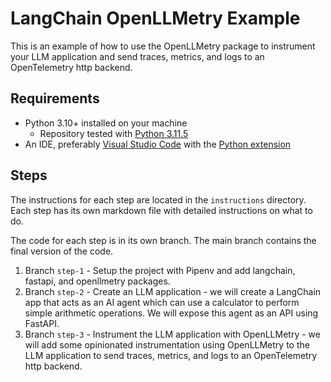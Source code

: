 # LangChain OpenLLMetry Example

This is an example of how to use the OpenLLMetry package to instrument your LLM application and send traces, metrics, and logs to an OpenTelemetry http backend.

## Requirements

- Python 3.10+ installed on your machine
    - Repository tested with [Python 3.11.5](https://www.python.org/downloads/release/python-3115/)
- An IDE, preferably [Visual Studio Code](https://code.visualstudio.com/download) with the [Python extension](https://marketplace.visualstudio.com/items?itemName=ms-python.python)

## Steps

The instructions for each step are located in the `instructions` directory. Each step has its own markdown file with detailed instructions on what to do.

The code for each step is in its own branch. The main branch contains the final version of the code.

1. Branch `step-1` - Setup the project with Pipenv and add langchain, fastapi, and openllmetry packages.
1. Branch `step-2` - Create an LLM application - we will create a LangChain app that acts as an AI agent which can use a calculator to perform simple arithmetic operations. We will expose this agent as an API using FastAPI.
1. Branch `step-3` - Instrument the LLM application with OpenLLMetry - we will add some opinionated instrumentation using OpenLLMetry to the LLM application to send traces, metrics, and logs to an OpenTelemetry http backend.